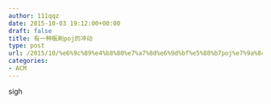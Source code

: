 ```yaml
---
author: 111qqz
date: 2015-10-03 19:12:00+00:00
draft: false
title: 有一种板刷poj的冲动
type: post
url: /2015/10/%e6%9c%89%e4%b8%80%e7%a7%8d%e6%9d%bf%e5%88%b7poj%e7%9a%84%e5%86%b2%e5%8a%a8/
categories:
- ACM
---
```


sigh

